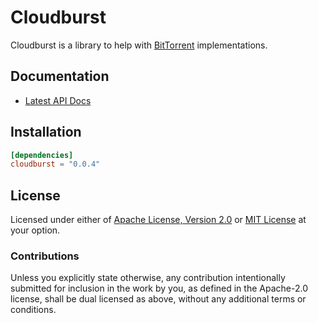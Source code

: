 # Cloudburst

Cloudburst is a library to help with [BitTorrent][bep_0003] implementations.

## Documentation

* [Latest API Docs][docs_rs_cloudburst]

## Installation

```toml
[dependencies]
cloudburst = "0.0.4"
```

## License

Licensed under either of [Apache License, Version 2.0][LICENSE_APACHE] or [MIT
License][LICENSE_MIT] at your option.

### Contributions

Unless you explicitly state otherwise, any contribution intentionally submitted
for inclusion in the work by you, as defined in the Apache-2.0 license, shall be
dual licensed as above, without any additional terms or conditions.

[bep_0003]: http://www.bittorrent.org/beps/bep_0003.html
[docs_rs_cloudburst]: https://docs.rs/cloudburst
[LICENSE_APACHE]: LICENSE-APACHE
[LICENSE_MIT]: LICENSE-MIT